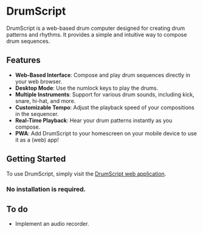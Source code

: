 # DrumScript

DrumScript is a web-based drum computer designed for creating drum patterns and rhythms. It provides a simple and intuitive way to compose drum sequences.
## Features

- **Web-Based Interface**: Compose and play drum sequences directly in your web browser.
- **Desktop Mode**: Use the numlock keys to play the drums.
- **Multiple Instruments**: Support for various drum sounds, including kick, snare, hi-hat, and more.
- **Customizable Tempo**: Adjust the playback speed of your compositions in the sequencer.
- **Real-Time Playback**: Hear your drum patterns instantly as you compose.
- **PWA**: Add DrumScript to your homescreen on your mobile device to use it as a (web) app!

## Getting Started

To use DrumScript, simply visit the [DrumScript web application](https://jsikken.github.io/DrumScript/). 
### No installation is required.

## To do
- Implement an audio recorder.
